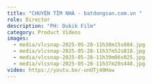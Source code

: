 ```yaml
---
title: "CHUYỆN TÌM NHÀ - batdongsan.com.vn "
role: Director
description: "PH: Dukik Film"
category: Product Videos
images:
  - media/vlcsnap-2025-05-28-11h38m15s084.jpg
  - media/vlcsnap-2025-05-28-11h37m52s818.jpg
  - media/vlcsnap-2025-05-28-11h39m06s025.jpg
  - media/vlcsnap-2025-05-28-11h37m20s448.jpg
video: https://youtu.be/-unUTj40Haw
---
```

